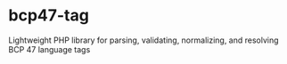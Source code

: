 # bcp47-tag
Lightweight PHP library for parsing, validating, normalizing, and resolving BCP 47 language tags
